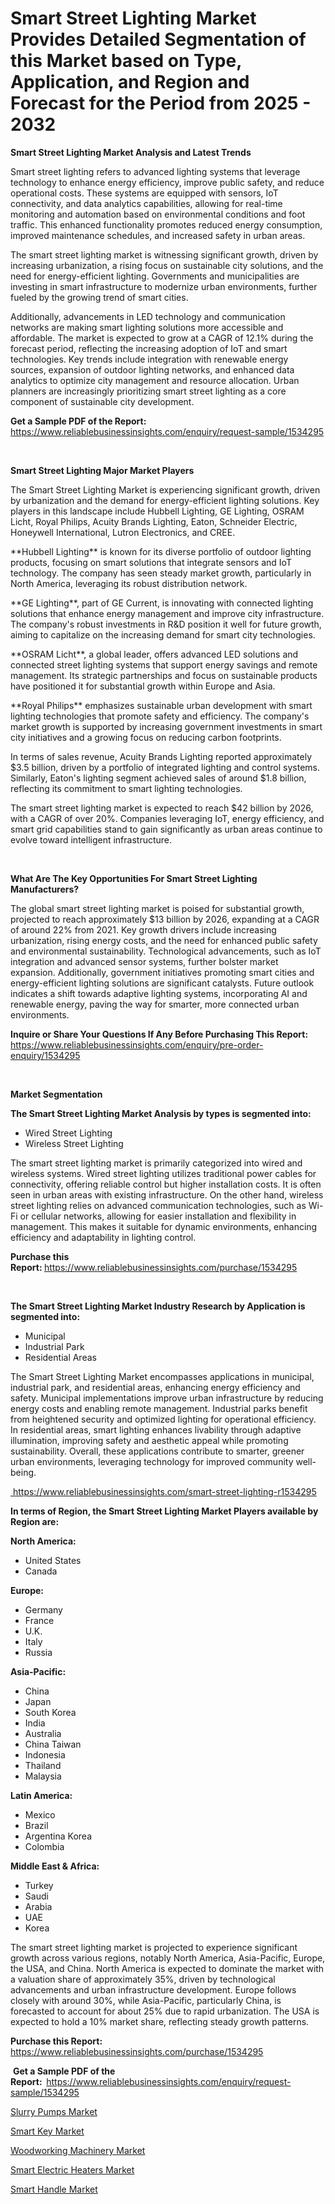 <p><h1>Smart Street Lighting Market Provides Detailed Segmentation of this Market based on Type, Application, and Region and Forecast for the Period from 2025 - 2032</h1></p><p><strong>Smart Street Lighting Market Analysis and Latest Trends</strong></p>
<p><p>Smart street lighting refers to advanced lighting systems that leverage technology to enhance energy efficiency, improve public safety, and reduce operational costs. These systems are equipped with sensors, IoT connectivity, and data analytics capabilities, allowing for real-time monitoring and automation based on environmental conditions and foot traffic. This enhanced functionality promotes reduced energy consumption, improved maintenance schedules, and increased safety in urban areas.</p><p>The smart street lighting market is witnessing significant growth, driven by increasing urbanization, a rising focus on sustainable city solutions, and the need for energy-efficient lighting. Governments and municipalities are investing in smart infrastructure to modernize urban environments, further fueled by the growing trend of smart cities. </p><p>Additionally, advancements in LED technology and communication networks are making smart lighting solutions more accessible and affordable. The market is expected to grow at a CAGR of 12.1% during the forecast period, reflecting the increasing adoption of IoT and smart technologies. Key trends include integration with renewable energy sources, expansion of outdoor lighting networks, and enhanced data analytics to optimize city management and resource allocation. Urban planners are increasingly prioritizing smart street lighting as a core component of sustainable city development.</p></p>
<p><strong>Get a Sample PDF of the Report:&nbsp;</strong> <a href="https://www.reliablebusinessinsights.com/enquiry/request-sample/1534295?utm_campaign=115&utm_medium=2&utm_source=Github&utm_content=ia&utm_term=17022025&utm_id=smart-street-lighting">https://www.reliablebusinessinsights.com/enquiry/request-sample/1534295</a></p>
<p>&nbsp;</p>
<p><strong>Smart Street Lighting Major Market Players</strong></p>
<p><p>The Smart Street Lighting Market is experiencing significant growth, driven by urbanization and the demand for energy-efficient lighting solutions. Key players in this landscape include Hubbell Lighting, GE Lighting, OSRAM Licht, Royal Philips, Acuity Brands Lighting, Eaton, Schneider Electric, Honeywell International, Lutron Electronics, and CREE.</p><p>**Hubbell Lighting** is known for its diverse portfolio of outdoor lighting products, focusing on smart solutions that integrate sensors and IoT technology. The company has seen steady market growth, particularly in North America, leveraging its robust distribution network.</p><p>**GE Lighting**, part of GE Current, is innovating with connected lighting solutions that enhance energy management and improve city infrastructure. The company's robust investments in R&D position it well for future growth, aiming to capitalize on the increasing demand for smart city technologies.</p><p>**OSRAM Licht**, a global leader, offers advanced LED solutions and connected street lighting systems that support energy savings and remote management. Its strategic partnerships and focus on sustainable products have positioned it for substantial growth within Europe and Asia.</p><p>**Royal Philips** emphasizes sustainable urban development with smart lighting technologies that promote safety and efficiency. The company's market growth is supported by increasing government investments in smart city initiatives and a growing focus on reducing carbon footprints.</p><p>In terms of sales revenue, Acuity Brands Lighting reported approximately $3.5 billion, driven by a portfolio of integrated lighting and control systems. Similarly, Eaton's lighting segment achieved sales of around $1.8 billion, reflecting its commitment to smart lighting technologies.</p><p>The smart street lighting market is expected to reach $42 billion by 2026, with a CAGR of over 20%. Companies leveraging IoT, energy efficiency, and smart grid capabilities stand to gain significantly as urban areas continue to evolve toward intelligent infrastructure.</p></p>
<p>&nbsp;</p>
<p><strong>What Are The Key Opportunities For Smart Street Lighting Manufacturers?</strong></p>
<p><p>The global smart street lighting market is poised for substantial growth, projected to reach approximately $13 billion by 2026, expanding at a CAGR of around 22% from 2021. Key growth drivers include increasing urbanization, rising energy costs, and the need for enhanced public safety and environmental sustainability. Technological advancements, such as IoT integration and advanced sensor systems, further bolster market expansion. Additionally, government initiatives promoting smart cities and energy-efficient lighting solutions are significant catalysts. Future outlook indicates a shift towards adaptive lighting systems, incorporating AI and renewable energy, paving the way for smarter, more connected urban environments.</p></p>
<p><strong>Inquire or Share Your Questions If Any Before Purchasing This Report:</strong> <a href="https://www.reliablebusinessinsights.com/enquiry/pre-order-enquiry/1534295?utm_campaign=115&utm_medium=2&utm_source=Github&utm_content=ia&utm_term=17022025&utm_id=smart-street-lighting">https://www.reliablebusinessinsights.com/enquiry/pre-order-enquiry/1534295</a></p>
<p>&nbsp;</p>
<p><strong>Market Segmentation</strong></p>
<p><strong>The Smart Street Lighting Market Analysis by types is segmented into:</strong></p>
<p><ul><li>Wired Street Lighting</li><li>Wireless Street Lighting</li></ul></p>
<p><p>The smart street lighting market is primarily categorized into wired and wireless systems. Wired street lighting utilizes traditional power cables for connectivity, offering reliable control but higher installation costs. It is often seen in urban areas with existing infrastructure. On the other hand, wireless street lighting relies on advanced communication technologies, such as Wi-Fi or cellular networks, allowing for easier installation and flexibility in management. This makes it suitable for dynamic environments, enhancing efficiency and adaptability in lighting control.</p></p>
<p><strong>Purchase this Report:&nbsp;</strong><a href="https://www.reliablebusinessinsights.com/purchase/1534295?utm_campaign=115&utm_medium=2&utm_source=Github&utm_content=ia&utm_term=17022025&utm_id=smart-street-lighting">https://www.reliablebusinessinsights.com/purchase/1534295</a></p>
<p>&nbsp;</p>
<p><strong>The Smart Street Lighting Market Industry Research by Application is segmented into:</strong></p>
<p><ul><li>Municipal</li><li>Industrial Park</li><li>Residential Areas</li></ul></p>
<p><p>The Smart Street Lighting Market encompasses applications in municipal, industrial park, and residential areas, enhancing energy efficiency and safety. Municipal implementations improve urban infrastructure by reducing energy costs and enabling remote management. Industrial parks benefit from heightened security and optimized lighting for operational efficiency. In residential areas, smart lighting enhances livability through adaptive illumination, improving safety and aesthetic appeal while promoting sustainability. Overall, these applications contribute to smarter, greener urban environments, leveraging technology for improved community well-being.</p></p>
<p><a href="https://www.reliablebusinessinsights.com/smart-street-lighting-r1534295?utm_campaign=115&utm_medium=2&utm_source=Github&utm_content=ia&utm_term=17022025&utm_id=smart-street-lighting">&nbsp;https://www.reliablebusinessinsights.com/smart-street-lighting-r1534295</a></p>
<p><strong>In terms of Region, the Smart Street Lighting Market Players available by Region are:</strong></p>
<p>
    <p> <strong> North America: </strong>
        <ul>
            <li>United States</li>
            <li>Canada</li>
        </ul>
        </p> 
    <p> <strong> Europe: </strong>
        <ul>
            <li>Germany</li>
            <li>France</li>
            <li>U.K.</li>
            <li>Italy</li>
            <li>Russia</li>
        </ul>
        </p> 
    <p> <strong> Asia-Pacific: </strong>
        <ul>
            <li>China</li>
            <li>Japan</li>
            <li>South Korea</li>
            <li>India</li>
            <li>Australia</li>
            <li>China Taiwan</li>
            <li>Indonesia</li>
            <li>Thailand</li>
            <li>Malaysia</li>
        </ul>
        </p> 
    <p> <strong> Latin America: </strong>
        <ul>
            <li>Mexico</li>
            <li>Brazil</li>
            <li>Argentina Korea</li>
            <li>Colombia</li>
        </ul>
        </p> 
    <p> <strong> Middle East & Africa: </strong>
        <ul>
            <li>Turkey</li>
            <li>Saudi</li>
            <li>Arabia</li>
            <li>UAE</li>
            <li>Korea</li>
        </ul>
    </p>
    </p>
<p><p>The smart street lighting market is projected to experience significant growth across various regions, notably North America, Asia-Pacific, Europe, the USA, and China. North America is expected to dominate the market with a valuation share of approximately 35%, driven by technological advancements and urban infrastructure development. Europe follows closely with around 30%, while Asia-Pacific, particularly China, is forecasted to account for about 25% due to rapid urbanization. The USA is expected to hold a 10% market share, reflecting steady growth patterns.</p></p>
<p><strong>Purchase this Report: </strong><a href="https://www.reliablebusinessinsights.com/purchase/1534295?utm_campaign=115&utm_medium=2&utm_source=Github&utm_content=ia&utm_term=17022025&utm_id=smart-street-lighting">https://www.reliablebusinessinsights.com/purchase/1534295</a></p>
<p>&nbsp;<strong>Get a Sample PDF of the Report:&nbsp;&nbsp;</strong><a href="https://www.reliablebusinessinsights.com/enquiry/request-sample/1534295?utm_campaign=115&utm_medium=2&utm_source=Github&utm_content=ia&utm_term=17022025&utm_id=smart-street-lighting">https://www.reliablebusinessinsights.com/enquiry/request-sample/1534295</a></p>
<p><strong></strong></p>
<p><p><a href="https://github.com/azorrotutus/Market-Research-Report-List-1/blob/main/slurry-pumps-market.md?utm_campaign=115&utm_medium=2&utm_source=Github&utm_content=ia&utm_term=17022025&utm_id=smart-street-lighting">Slurry Pumps Market</a></p><p><a href="https://github.com/storcweithzg/Market-Research-Report-List-1/blob/main/smart-key-market.md?utm_campaign=115&utm_medium=2&utm_source=Github&utm_content=ia&utm_term=17022025&utm_id=smart-street-lighting">Smart Key Market</a></p><p><a href="https://github.com/spoorsusama/Market-Research-Report-List-1/blob/main/woodworking-machinery-market.md?utm_campaign=115&utm_medium=2&utm_source=Github&utm_content=ia&utm_term=17022025&utm_id=smart-street-lighting">Woodworking Machinery Market</a></p><p><a href="https://github.com/tandiapannas/Market-Research-Report-List-1/blob/main/smart-electric-heaters-market.md?utm_campaign=115&utm_medium=2&utm_source=Github&utm_content=ia&utm_term=17022025&utm_id=smart-street-lighting">Smart Electric Heaters Market</a></p><p><a href="https://github.com/achuoheatly/Market-Research-Report-List-1/blob/main/smart-handle-market.md?utm_campaign=115&utm_medium=2&utm_source=Github&utm_content=ia&utm_term=17022025&utm_id=smart-street-lighting">Smart Handle Market</a></p></p>